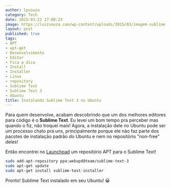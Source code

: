 ```yaml
---
author: lpsouza
category: Tech
date: 2015-03-22 17:00:23
image: https://luizsouza.com/wp-content/uploads/2015/03/imagem-sublime.png
layout: post
published: true
tags:
- APT
- apt-get
- Desenvolvimento
- Editor
- Fica a dica
- Install
- Installer
- Linux
- repository
- Sublime Text
- Sublime Text 3
- Ubuntu
title: Instalando Sublime Text 3 no Ubuntu
---
```


Para quem desenvolve, acabam descobrindo que um dos melhores editores para código é o **Sublime Text**. Eu levei um bom tempo pra perceber mas quando o fiz, não troquei mais! Agora, a instalação dele no Ubuntu pode ser um processo chato pra uns, principalmente porque ele não faz parte dos pacotes de instalação padrão do Ubuntu e nem no repositório "non-free" deles!

Então encontrei no [Launchpad](https://launchpad.net/~webupd8team/+archive/ubuntu/sublime-text-3) um repositório APT para o Sublime Text!

```bash
sudo add-apt-repository ppa:webupd8team/sublime-text-3
sudo apt-get update
sudo apt-get install sublime-text-installer
```

Pronto! Sublime Text instalado em seu Ubuntu! 😀
